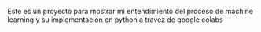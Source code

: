 Este es un proyecto para mostrar mi entendimiento del proceso de machine learning y su implementacion en python a travez de google colabs

